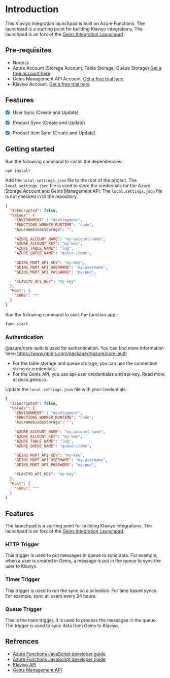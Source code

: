 # Introduction
This Klaviyo integration launchpad is built on Azure Functions. The launchpad is a starting point for building Klaviyo integrations. The launchpad is an fork of the [Geins Integration Launchpad](https://github.com/geins-io/lp-integration-serverless)


## Pre-requisites
- Node.js
- Azure Account (Storage Account, Table Storage, Queue Storage) [Get a free account here](https://azure.microsoft.com/en-us/free/)
- Geins Management API Account. [Get a free trial here](https://www.geins.io)
- Klaviyo Account. [Get a free trial here](https://www.klaviyo.com)


## Features
- [x] User Sync (Create and Update)
- [x] Product Sync (Create and Update)
- [x] Product Item Sync (Create and Update)


## Getting started 
Run the following command to install the dependencies:
```bash
npm install
```

Add the `local.settings.json` file to the root of the project. The `local.settings.json` file is used to store the credentials for the Azure Storage Account and Geins Management API. The `local.settings.json` file is not checked in to the repository.

```json
{
  "IsEncrypted": false,
  "Values": {
    "ENVIRONMENT" : "development",    
    "FUNCTIONS_WORKER_RUNTIME": "node",
    "AzureWebJobsStorage": "",
    
    "AZURE_ACCOUNT_NAME": "my-account-name",
    "AZURE_ACCOUNT_KEY": "my-key",
    "AZURE_TABLE_NAME": "log",
    "AZURE_QUEUE_NAME": "queue-items",
   
    "GEINS_MGMT_API_KEY": "my-key",
    "GEINS_MGMT_API_USERMAME": "my-username",
    "GEINS_MGMT_API_PASSWORD": "my-pwd", 

    "KLAVIYO_API_KEY": "my-key"
  },
  "Host": {
    "CORS": "*"
  }
}
```

Run the following command to start the function app:
```bash
func start
```



### Authentication
@azure/core-auth is used for authentication. You can find more information here: https://www.npmjs.com/package/@azure/core-auth

- For the table storage and queue storage, you can use the connection string or credentials. 
- For the Geins API, you use api-user credentialas and api-key. Read more at docs.geins.io.

Update the `local.settings.json` file with your credentials:
```json
{
  "IsEncrypted": false,
  "Values": {
    "ENVIRONMENT" : "development",    
    "FUNCTIONS_WORKER_RUNTIME": "node",
    "AzureWebJobsStorage": "",
    
    "AZURE_ACCOUNT_NAME": "my-account-name",
    "AZURE_ACCOUNT_KEY": "my-key",
    "AZURE_TABLE_NAME": "log",
    "AZURE_QUEUE_NAME": "queue-items",
   
    "GEINS_MGMT_API_KEY": "my-key",
    "GEINS_MGMT_API_USERMAME": "my-username",
    "GEINS_MGMT_API_PASSWORD": "my-pwd", 

    "KLAVIYO_API_KEY": "my-key"
  },
  "Host": {
    "CORS": "*"
  }
}
```

## Features
The launchpad is a starting point for building Klaviyo integrations. The launchpad is an fork of the [Geins Integration Launchpad](https://github.com/geins-io/lp-integration-serverless).

### HTTP Trigger
This trigger is used to put messages in queue to sync data. For example, when a user is created in Geins, a message is put in the queue to sync the user to Klaviyo.

### Timer Trigger
This trigger is used to run the sync on a schedule. For time based syncs. For example, sync all users every 24 hours.

### Queue Trigger
This is the main trigger. It is used to process the messages in the queue. The trigger is used to sync data from Geins to Klaviyo.


## Refrences
- [Azure Functions JavaScript developer guide](https://docs.microsoft.com/en-us/azure/azure-functions/functions-reference-node?tabs=v2)
- [Azure Functions JavaScript developer guide](https://docs.microsoft.com/en-us/azure/azure-functions/functions-reference-node?tabs=v2)
- [Klaviyo API](https://www.klaviyo.com/docs/api/v2)
- [Geins Management API](https://docs.geins.io)


